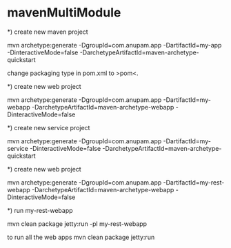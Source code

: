 # mavenMultiModule

*) create new maven project 

mvn archetype:generate -DgroupId=com.anupam.app -DartifactId=my-app -DinteractiveMode=false -DarchetypeArtifactId=maven-archetype-quickstart

change packaging type in pom.xml to >pom<.


*) create new web project 

mvn archetype:generate -DgroupId=com.anupam.app -DartifactId=my-webapp -DarchetypeArtifactId=maven-archetype-webapp -DinteractiveMode=false


*) create new service project 

mvn archetype:generate -DgroupId=com.anupam.app -DartifactId=my-service -DinteractiveMode=false -DarchetypeArtifactId=maven-archetype-quickstart


*) create new web project 

mvn archetype:generate -DgroupId=com.anupam.app -DartifactId=my-rest-webapp -DarchetypeArtifactId=maven-archetype-webapp -DinteractiveMode=false



*) run my-rest-webapp

mvn clean package jetty:run -pl my-rest-webapp

to run all the web apps mvn clean package jetty:run
